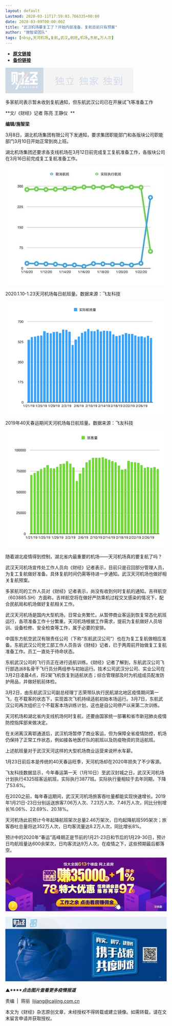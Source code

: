 ```yaml
---
layout: default
Lastmod: 2020-03-11T17:59:03.766335+00:00
date: 2020-03-09T00:00:00Z
title: "武汉机场要复工了？开始内部准备，复航目前只有预案"
author: "施智梁团队"
tags: [nbsp,天河机场,复航,武汉,航班,机场,东航,万人次]
---
```


* [**原文链接**](https://mp.weixin.qq.com/s/7aMgzDh6xi9zgdCoq1PLWQ)
* [**备份链接**](http://archive.today/6bJOT)


![](/images/post/77e6cfb5c7ef66e00d9bd04f74961594.jpg)

多家航司表示暂未收到复航通知，但东航武汉公司已在开展试飞等准备工作

**文/《财经》记者 陈亮 王静仪  **

**编辑/施智梁**

3月8日，湖北机场集团有限公司下发通知，要求集团职能部门和各版块公司职能部门3月10日开始正常到岗上班。

湖北机场集团还要求各支线机场在3月12日前完成复工复航准备工作，各版块公司在3月16日前完成复工复航准备工作。

![](/images/post/f2d6d0ad3a8c4ec10ccf18ea9689ce1f.jpg)

2020.1.10-1.23天河机场每日航班量。数据来源：飞友科技

![](/images/post/39b95b8e95becac295717db9a4b8f92f.jpg)

2019年40天春运期间天河机场每日航班量。数据来源：飞友科技

![](/images/post/b694770ede6ef20182a48966aebf0b6a.jpg)

随着湖北疫情得到控制，湖北省内最重要的机场——天河机场真的要复航了吗？

武汉天河机场宣传处工作人员向《财经》记者表示，目前只是召回部分管理人员，为复工复航做好准备。具体复航时间仍需等待进一步通知。武汉天河机场也做好相关复航预案。

多家航司的工作人员对《财经》记者表示，尚没有收到何时复航的通知。吉祥航空（603885.SH）方面称，吉祥航空将在做好严防乘机过程交叉感染的情况下，配合民航局和机场做好复航相关工作。

武汉天河机场是国内大型机场，日常业务繁忙。从暂停商业客运到恢复常态化航班运行，各项准备工作十分繁重。天河机场根据工作需求，提前为复航做好人员培训、设备检修、安全检查等工作，属于必要的安排。

中国东方航空武汉有限责任公司（下称“东航武汉公司”）也在为复工复航做相应准备。东航武汉公司党工部工作人员告诉《财经》记者，已于两周前开始做复工复航准备工作。员工一直处于待命状态。

东航武汉公司的飞行员正在进行适航训练。《财经》记者了解到，东航武汉公司飞行部选派8名骨干飞行员分两组参与初始运行。技术公司武汉分公司、实业公司在3月2日凌晨4点，将2架飞机恢复到适航状态；综合管理部及时为机组成员配发防护用品，并做好航前体检。

3月2日，由东航武汉公司副总经理丁志荣带队执行民航湖北地区疫情期间第一飞，在不载客的状态下，实现首次飞机持续适航初始本场运行。3月7日，东航武汉公司再次组织三个不载客本场训练计划，这也是自公司停产以来第二次训练。

天河机场和湖北省内支线机场何时复航，还要由国家统一部署和省市新冠肺炎疫情防控指挥部来做决定。

在关闭离汉离鄂通道后，武汉机场暂停了商业客运，但为保障全省疫情防控，机场仍保持了正常工作状态，例如接各地医疗队的航班以及防疫物资的货运航班。

上述航班量对于武汉天河这样的大型机场商业运营来说杯水车薪。

1月23日前后本是传统的40天春运旺季，天河机场却在2020年损失了不少客源。

飞友科技数据显示，今年春运第一天（1月10日）至武汉封城之日，武汉天河机场计划执行4325班客运航班，实际执行3877班。实际执行量相较于去年同期，下降了53.6%。

在2020之前，每年春运期间，武汉天河机场旅客吞吐量都能实现快速增长。2019年1月21日-23日分别运送旅客7.06万人次、7.23万人次、7.46万人次，同比分别增长16.06%、22.69%、20.18%。

天河机场此前预计今年起降航班架次总量2.46万架次，日均起降航班595架次；旅客吞吐总量将达352万人次，日均客流量达8.2万人次，同比增长8%。

预计中的2020年“春运”高峰期正是节前的1月21-23日和节后的1月29-30日，预计日均航班量达600余架次，日均客流达9万人次。在疫情之下，这些预期最后都落空。

![](/images/post/0f935193ef889765cea7488b11d8af26.jpg)

[![](/images/post/4d24a5670c9a87791ea8b757d030c0d3.jpg)](https://mp.weixin.qq.com/mp/homepage?__biz=MjM5NDU5NTM4MQ==&hid=29&sn=21c0f34c737748fe3b2c372bb40ae622)  

**▲****_点击图片查看更多疫情报道_**

  

  

责编  |  蒋丽  lijiang@caijing.com.cn

本文为《财经》杂志原创文章，未经授权不得转载或建立镜像。如需转载，请在文末留言申请并获取授权。

